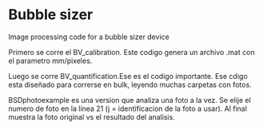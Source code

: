 # Bubble sizer

Image processing code for a bubble sizer device

Primero se corre el BV_calibration. 
Este codigo genera un archivo .mat con el parametro mm/pixeles.

Luego se corre BV_quantification.Ese es el codigo importante. 
Ese cdigo esta diseñado para correrse en bulk, leyendo muchas carpetas con fotos.

BSDphotoexample es una version que analiza una foto a la vez. 
Se elije el numero de foto en la linea 21 (j = identificacion de la foto a usar).
Al final muestra la foto original vs el resultado del analisis.